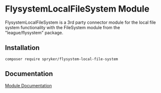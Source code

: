# FlysystemLocalFileSystem Module

FlysystemLocalFileSystem is a 3rd party connector module for the local file system functionality with the FileSystem module from the "league/flysystem" package.

## Installation

```
composer require spryker/flysystem-local-file-system
```

## Documentation

[Module Documentation](http://academy.spryker.com/developing_with_spryker/module_guide/flysystem.html)
